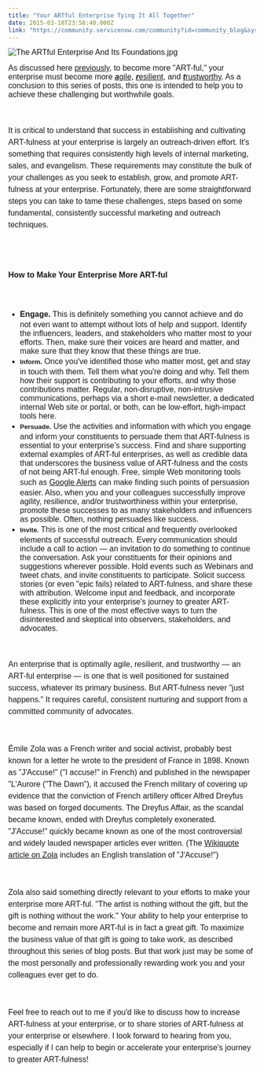 ```yaml
---
title: "Your ARTful Enterprise Tying It All Together"
date: 2015-03-18T23:58:40.000Z
link: "https://community.servicenow.com/community?id=community_blog&sys_id=6d6eeeaddbd0dbc01dcaf3231f961951"
---
```

<p><span style="font-size: 12pt; font-family: calibri, verdana, arial, sans-serif;"><img   alt="The ARTful Enterprise And Its Foundations.jpg" class="image-0 jive-image" src="c5a22cc2db50dfc03eb27a9e0f9619d2.iix" style="height: auto;"/></span></p><p><span style="font-size: 12pt; font-family: calibri, verdana, arial, sans-serif;">As discussed here <a title="" _jive_internal="true" href="/community?id=community_blog&sys_id=047dae29dbd0dbc01dcaf3231f96191a">previously</a>, to become more "ART-ful," your enterprise must become more <a _jive_internal="true" href="/community?id=community_blog&sys_id=a71da2e5dbd0dbc01dcaf3231f961960"><em><strong>a</strong></em>gile</a>, <a _jive_internal="true" href="/community?id=community_blog&sys_id=aa5ce6a1dbd0dbc01dcaf3231f9619d9"><em><strong>r</strong></em>esilient</a>, and <a _jive_internal="true" href="/community?id=community_blog&sys_id=a97d2269dbd0dbc01dcaf3231f96190d"><strong><em>t</em></strong>rustworthy</a>. As a conclusion to this series of posts, this one is intended to help you to achieve these challenging but worthwhile goals.</span></p><p><span style="font-size: 12pt; line-height: 1.5em; font-family: calibri, verdana, arial, sans-serif;"><br/></span></p><p><span style="font-size: 12pt; line-height: 1.5em; font-family: calibri, verdana, arial, sans-serif;">It is critical to understand that success in establishing and cultivating ART-fulness at your enterprise is largely an outreach-driven effort. It's something that requires consistently high levels of internal marketing, sales, and evangelism. These requirements may constitute the bulk of your challenges as you seek to establish, grow, and promote ART-fulness at your enterprise. Fortunately, there are some straightforward steps you can take to tame these challenges, steps based on some fundamental, consistently successful marketing and outreach techniques.</span></p><p><span style="font-size: 12pt; line-height: 1.5em; font-family: calibri, verdana, arial, sans-serif;"><br/></span></p><h1><span style="font-size: 12pt; line-height: 1.5em; font-family: calibri, verdana, arial, sans-serif;">How to Make Your Enterprise More ART-ful</span></h1><p><span style="font-size: 12pt; line-height: 1.5em; font-family: calibri, verdana, arial, sans-serif;"><br/></span></p><ul><li><span style="font-size: 12pt; line-height: 1.5em; font-family: calibri, verdana, arial, sans-serif;"><strong>Engage.</strong> This is definitely something you cannot achieve and do not even want to attempt without lots of help and support. Identify the influencers, leaders, and stakeholders who matter most to your efforts. Then, make sure their voices are heard and matter, and make sure that they know that these things are true.</span></li><li><span style="font-family: calibri, verdana, arial, sans-serif; font-size: 12pt;"><span style="font-size: 10pt; line-height: 1.5em;"><strong>Inform.</strong></span><span style="line-height: 1.5em;"> Once you've identified those who matter most, get and stay in touch with them. Tell them what you're doing and why. Tell them how their support is contributing to your efforts, and why those contributions matter. Regular, non-disruptive, non-intrusive communications, perhaps via a short e-mail newsletter, a dedicated internal Web site or portal, or both, can be low-effort, high-impact tools here.</span></span></li><li><span style="font-family: calibri, verdana, arial, sans-serif; font-size: 12pt;"><span style="font-size: 10pt; line-height: 1.5em;"><strong>Persuade.</strong></span><span style="line-height: 1.5em;"> Use the activities and information with which you engage and inform your constituents to persuade them that ART-fulness is essential to your enterprise's success. Find and share supporting external examples of ART-ful enterprises, as well as credible data that underscores the business value of ART-fulness and the costs of not being ART-ful enough. Free, simple Web monitoring tools such as <a title="w.google.com/alerts" href="http://www.google.com/alerts">Google Alerts</a> can make finding such points of persuasion easier. Also, when you and your colleagues successfully improve agility, resilience, and/or trustworthiness within your enterprise, promote these successes to as many stakeholders and influencers as possible. Often, nothing persuades like success.</span></span></li><li><span style="font-family: calibri, verdana, arial, sans-serif; font-size: 12pt;"><span style="font-size: 10pt; line-height: 1.5em;"><strong>Invite.</strong></span><span style="line-height: 1.5em;"> This is one of the most critical and frequently overlooked elements of successful outreach. Every communication should include a call to action — an invitation to do something to continue the conversation. Ask your constituents for their opinions and suggestions wherever possible. Hold events such as Webinars and tweet chats, and invite constituents to participate. Solicit success stories (or even "epic fails) related to ART-fulness, and share these with attribution. Welcome input and feedback, and incorporate these explicitly into your enterprise's journey to greater ART-fulness. This is one of the most effective ways to turn the disinterested and skeptical into observers, stakeholders, and advocates.</span></span></li></ul><p><span style="font-size: 12pt; line-height: 1.5em; font-family: calibri, verdana, arial, sans-serif;"><br/></span></p><p><span style="font-size: 12pt; line-height: 1.5em; font-family: calibri, verdana, arial, sans-serif;">An enterprise that is optimally agile, resilient, and trustworthy — an ART-ful enterprise — is one that is well positioned for sustained success, whatever its primary business. But ART-fulness never "just happens." It requires careful, consistent nurturing and support from a committed community of advocates.</span></p><p><span style="font-size: 12pt; line-height: 1.5em; font-family: calibri, verdana, arial, sans-serif;"><br/></span></p><p><span style="font-family: calibri, verdana, arial, sans-serif; font-size: 12pt;"><span style="line-height: 1.5em;">Émile Zola was a French writer and social activist, probably best known for a letter he wrote to the president of France in 1898. Known as "J'Accuse!" ("I accuse!" in French) and published in the newspaper "L'Aurore ("The Dawn"), it accused the French military of covering up evidence that the conviction of French artillery officer Alfred Dreyfus was based on forged documents. The Dreyfus Affair, as the scandal became known, ended with Dreyfus completely exonerated. "J'Accuse!" quickly became known as one of the most controversial and widely lauded newspaper articles ever written. </span><span style="line-height: 1.5em;">(The <a title=".wikiquote.org/wiki/%C3%89mile_Zola" href="http://en.wikiquote.org/wiki/%C3%89mile_Zola">Wikiquote article on Zola</a> includes an English translation of "J'Accuse!") </span></span></p><p><span style="font-size: 12pt; line-height: 1.5em; font-family: calibri, verdana, arial, sans-serif;"><br/></span></p><p><span style="font-size: 12pt; line-height: 1.5em; font-family: calibri, verdana, arial, sans-serif;">Zola also said something directly relevant to your efforts to make your enterprise more ART-ful. "The artist is nothing without the gift, but the gift is nothing without the work." Your ability to help your enterprise to become and remain more ART-ful is in fact a great gift. To maximize the business value of that gift is going to take work, as described throughout this series of blog posts. But that work just may be some of the most personally and professionally rewarding work you and your colleagues ever get to do.</span></p><p><span style="font-size: 12pt; line-height: 1.5em; font-family: calibri, verdana, arial, sans-serif;"><br/></span></p><p><span style="line-height: 1.5em; font-size: 12pt; font-family: calibri, verdana, arial, sans-serif;">Feel free to reach out to me if you'd like to discuss how to increase ART-fulness at your enterprise, or to share stories of ART-fulness at your enterprise or elsewhere. I look forward to hearing from you, especially if I can help to begin or accelerate your enterprise's journey to greater ART-fulness!</span></p>